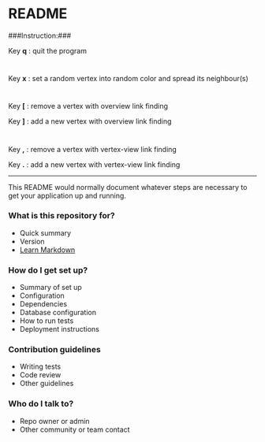 # README #

###Instruction:###

Key **q** : quit the program
#
Key **x** : set a random vertex into random color and spread its neighbour(s)
#
Key **[** : remove a vertex with overview link finding

Key **]** : add a new vertex with overview link finding
#
Key **,** : remove a vertex with vertex-view link finding

Key **.** : add a new vertex with vertex-view link finding

***

This README would normally document whatever steps are necessary to get your application up and running.

### What is this repository for? ###

* Quick summary
* Version
* [Learn Markdown](https://bitbucket.org/tutorials/markdowndemo)

### How do I get set up? ###

* Summary of set up
* Configuration
* Dependencies
* Database configuration
* How to run tests
* Deployment instructions

### Contribution guidelines ###

* Writing tests
* Code review
* Other guidelines

### Who do I talk to? ###

* Repo owner or admin
* Other community or team contact